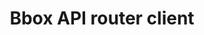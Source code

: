 ---
title: Bbox API router client

language_tabs: # must be one of https://git.io/vQNgJ
  - kotlin
  - java

toc_footers:
  - <a href='https://github.com/bertrandmartel/bboxapi-router'>Contribute to Documentation</a>
  - <a href='https://github.com/lord/slate'>Powered by Slate</a>

includes:
  - introduction
  - overview
  - usage
  - authentication_status
  - api
  - errors

search: true
---